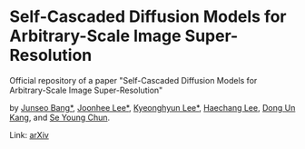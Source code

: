 # Self-Cascaded Diffusion Models for Arbitrary-Scale Image Super-Resolution

Official repository of a paper "Self-Cascaded Diffusion Models for Arbitrary-Scale Image Super-Resolution" 

by [Junseo Bang*](https://scholar.google.com/citations?user=xpkT_jAAAAAJ&hl=ko&scioq=diffusion+layout+generation&oi=ao), [Joonhee Lee*](https://icl.snu.ac.kr/members), [Kyeonghyun Lee*](https://www.linkedin.com/in/khlee0192), [Haechang Lee](https://scholar.google.com/citations?user=c_U5UZkAAAAJ&hl=ko), [Dong Un Kang](https://scholar.google.com/citations?user=Q70W1-4AAAAJ&hl=ko&scioq=diffusion+layout+generation&oi=ao), and [Se Young Chun](https://icl.snu.ac.kr/pi).

Link: [arXiv](https://arxiv.org/abs/2506.07813)
